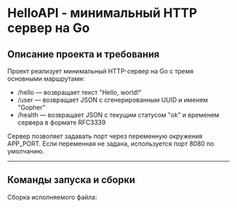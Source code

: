 # HelloAPI - минимальный HTTP сервер на Go

## Описание проекта и требования

Проект реализует минимальный HTTP-сервер на Go с тремя основными маршрутами:

- /hello — возвращает текст "Hello, world!"
- /user — возвращает JSON с сгенерированным UUID и именем "Gopher"
- /health — возвращает JSON с текущим статусом "ok" и временем сервера в формате RFC3339

Сервер позволяет задавать порт через переменную окружения APP_PORT. Если переменная не задана, используется порт 8080 по умолчанию.

---

## Команды запуска и сборки

Сборка исполняемого файла:
